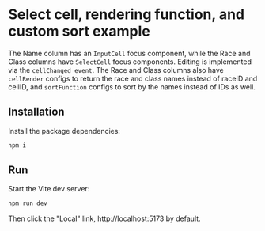 # Select cell, rendering function, and custom sort example

The Name column has an ```InputCell``` focus component, while the Race and Class columns have ```SelectCell``` focus components. Editing is implemented via the ```cellChanged event```. The Race and Class columns also have ```cellRender``` configs to return the race and class names instead of raceID and cellID, and ```sortFunction``` configs to sort by the names instead of IDs as well.

## Installation

Install the package dependencies:

```sh
npm i
```

## Run

Start the Vite dev server:
```sh
npm run dev
```

Then click the "Local" link, http://localhost:5173 by default.

